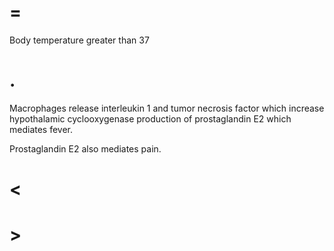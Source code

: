 # =

Body temperature greater than 37

# .

Macrophages release interleukin 1 and tumor necrosis factor which increase hypothalamic cyclooxygenase production of prostaglandin E2 which mediates fever.

Prostaglandin E2 also mediates pain.

# <

# >
